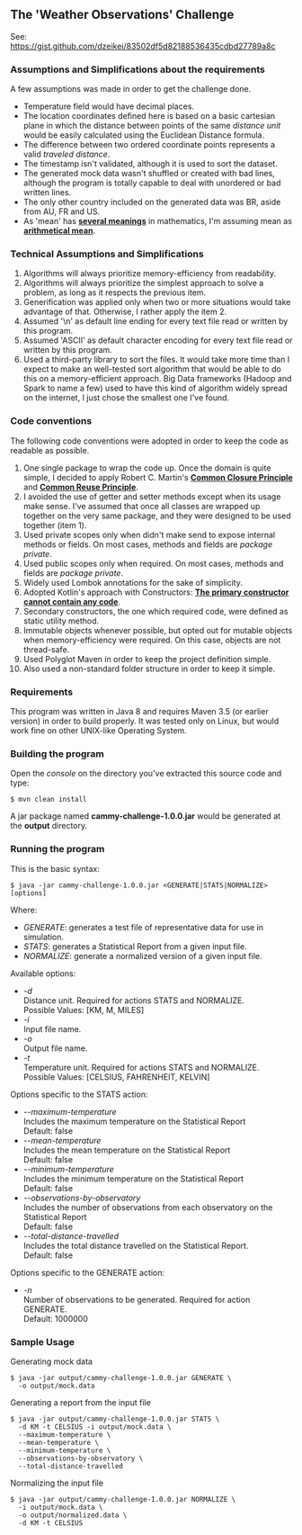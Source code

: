 ## The 'Weather Observations' Challenge
See: https://gist.github.com/dzeikei/83502df5d82188536435cdbd27789a8c

### Assumptions and Simplifications about the requirements
A few assumptions was made in order to get the challenge done.

- Temperature field would have decimal places.
- The location coordinates defined here is based on a basic cartesian
plane in which the distance between points of the same _distance unit_
would be easily calculated using the Euclidean Distance formula.
- The difference between two ordered coordinate points represents a
valid _traveled distance_.
- The timestamp isn't validated, although it is used to sort the dataset.
- The generated mock data wasn't shuffled or created with bad lines, although
the program is totally capable to deal with unordered or bad written lines.
- The only other country included on the generated data was BR, aside from AU, FR and US.
- As 'mean' has **[several meanings](https://en.wikipedia.org/wiki/Mean)** in mathematics,
I'm assuming mean as **[arithmetical mean](https://en.wikipedia.org/wiki/Arithmetic_mean)**.

### Technical Assumptions and Simplifications
1. Algorithms will always prioritize memory-efficiency from readability.
2. Algorithms will always prioritize the simplest approach to solve a problem, as
long as it respects the previous item.
3. Generification was applied only when two or more situations would take advantage
of that. Otherwise, I rather apply the item 2.
4. Assumed '\n' as default line ending for every text file read or written by this program.
5. Assumed 'ASCII' as default character encoding  for every text file read or written
by this program.
6. Used a third-party library to sort the files. It would take more time than I expect
to make an well-tested sort algorithm that would be able to do this on a memory-efficient
approach. Big Data frameworks (Hadoop and Spark to name a few) used to have this kind of
algorithm widely spread on the internet, I just chose the smallest one I've found.

### Code conventions
The following code conventions were adopted in order to keep the code as readable as possible.
1. One single package to wrap the code up. Once the domain is quite simple, I decided
to apply Robert C. Martin's 
**[Common Closure Principle](http://docs.google.com/a/cleancoder.com/viewer?a=v&pid=explorer&chrome=true&srcid=0BwhCYaYDn8EgOGM2ZGFhNmYtNmE4ZS00OGY5LWFkZTYtMjE0ZGNjODQ0MjEx&hl=en)**
and **[Common Reuse Principle](http://docs.google.com/a/cleancoder.com/viewer?a=v&pid=explorer&chrome=true&srcid=0BwhCYaYDn8EgOGM2ZGFhNmYtNmE4ZS00OGY5LWFkZTYtMjE0ZGNjODQ0MjEx&hl=en)**.
1. I avoided the use of getter and setter methods except when its usage make sense.
I've assumed that once all classes are wrapped up together on the very same package, and they were designed to
be used together (item 1).
1. Used private scopes only when didn't make send to expose internal methods or fields. On
most cases, methods and fields are _package private_.
1. Used public scopes only when required. On most cases, methods and fields are _package private_.
1. Widely used Lombok annotations for the sake of simplicity.
1. Adopted Kotlin's approach with Constructors: **[The primary constructor cannot contain any
code](https://kotlinlang.org/docs/reference/classes.html)**.
1. Secondary constructors, the one which required code, were defined as static utility method.
1. Immutable objects whenever possible, but opted out for mutable objects when
memory-efficiency were required. On this case, objects are not thread-safe.
1. Used Polyglot Maven in order to keep the project definition simple.
1. Also used a non-standard folder structure in order to keep it simple.

### Requirements
This program was written in Java 8 and requires Maven 3.5 (or earlier version)
in order to build properly. It was tested only on Linux, but would work fine on
other UNIX-like Operating System.

### Building the program
Open the _console_ on the directory you've extracted this source code and type:
```shell
$ mvn clean install
```
A jar package named **cammy-challenge-1.0.0.jar** would be generated at the **output**
directory.

### Running the program
This is the basic syntax:
```shell
$ java -jar cammy-challenge-1.0.0.jar <GENERATE|STATS|NORMALIZE> [options]
```
Where:
- _GENERATE_: generates a test file of representative data for use in simulation.
- _STATS_: generates a Statistical Report from a given input file.
- _NORMALIZE_: generate a normalized version of a given input file.

Available options:
- _-d_ \
      Distance unit. Required for actions STATS and NORMALIZE. \
      Possible Values: [KM, M, MILES]
- _-i_ \
      Input file name.
- _-o_ \
      Output file name.
- _-t_ \
      Temperature unit. Required for actions STATS and NORMALIZE. \
      Possible Values: [CELSIUS, FAHRENHEIT, KELVIN]

Options specific to the STATS action:
- _--maximum-temperature_ \
      Includes the maximum temperature on the Statistical Report \
      Default: false
- _--mean-temperature_ \
      Includes the mean temperature on the Statistical Report \
      Default: false
- _--minimum-temperature_ \
      Includes the minimum temperature on the Statistical Report \
      Default: false
- _--observations-by-observatory_ \
      Includes the number of observations from each observatory on the Statistical Report \
      Default: false
- _--total-distance-travelled_ \
      Includes the total distance travelled on the Statistical Report. \
      Default: false

Options specific to the GENERATE action:
- _-n_ \
      Number of observations to be generated. Required for action GENERATE. \
      Default: 1000000
      
### Sample Usage
Generating mock data
```shell
$ java -jar output/cammy-challenge-1.0.0.jar GENERATE \
  -o output/mock.data
```
Generating a report from the input file
```shell
$ java -jar output/cammy-challenge-1.0.0.jar STATS \
  -d KM -t CELSIUS -i output/mock.data \
  --maximum-temperature \
  --mean-temperature \
  --minimum-temperature \
  --observations-by-observatory \
  --total-distance-travelled
```
Normalizing the input file
```shell
$ java -jar output/cammy-challenge-1.0.0.jar NORMALIZE \
  -i output/mock.data \
  -o output/normalized.data \
  -d KM -t CELSIUS
```

